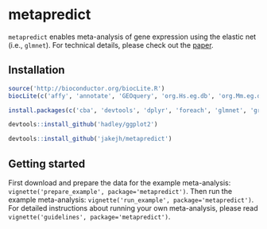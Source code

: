 # metapredict

`metapredict` enables meta-analysis of gene expression using the elastic net (i.e., `glmnet`). For technical details, please check out the [paper](http://nar.oxfordjournals.org/content/43/12/e79.full).

## Installation

```R
source('http://bioconductor.org/biocLite.R')
biocLite(c('affy', 'annotate', 'GEOquery', 'org.Hs.eg.db', 'org.Mm.eg.db', 'impute', 'sva'))

install.packages(c('cba', 'devtools', 'dplyr', 'foreach', 'glmnet', 'gridExtra', 'pheatmap', 'RColorBrewer', 'reshape2', 'matrixStats'))

devtools::install_github('hadley/ggplot2')

devtools::install_github('jakejh/metapredict')
```

## Getting started

First download and prepare the data for the example meta-analysis: `vignette('prepare_example', package='metapredict')`. Then run the example meta-analysis: `vignette('run_example', package='metapredict')`. For detailed instructions about running your own meta-analysis, please read `vignette('guidelines', package='metapredict')`.
